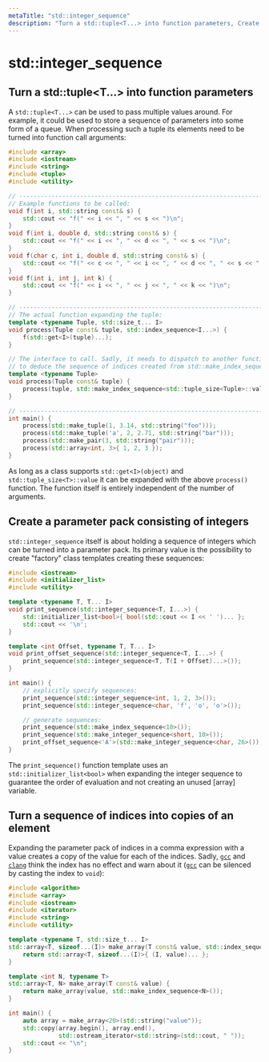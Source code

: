 ```yaml
---
metaTitle: "std::integer_sequence"
description: "Turn a std::tuple<T...> into function parameters, Create a parameter pack consisting of integers, Turn a sequence of indices into copies of an element"
---
```


# std::integer_sequence




## Turn a std::tuple<T...> into function parameters


A `std::tuple<T...>` can be used to pass multiple values around. For example, it could be used to store a sequence of parameters into some form of a queue. When processing such a tuple its elements need to be turned into function call arguments:

```cpp
#include <array>
#include <iostream>
#include <string>
#include <tuple>
#include <utility>

// ----------------------------------------------------------------------------
// Example functions to be called:
void f(int i, std::string const& s) {
    std::cout << "f(" << i << ", " << s << ")\n";
}
void f(int i, double d, std::string const& s) {
    std::cout << "f(" << i << ", " << d << ", " << s << ")\n";
}
void f(char c, int i, double d, std::string const& s) {
    std::cout << "f(" << c << ", " << i << ", " << d << ", " << s << ")\n";
}
void f(int i, int j, int k) {
    std::cout << "f(" << i << ", " << j << ", " << k << ")\n";
}

// ----------------------------------------------------------------------------
// The actual function expanding the tuple:
template <typename Tuple, std::size_t... I>
void process(Tuple const& tuple, std::index_sequence<I...>) {
    f(std::get<I>(tuple)...);
}

// The interface to call. Sadly, it needs to dispatch to another function
// to deduce the sequence of indices created from std::make_index_sequence<N>
template <typename Tuple>
void process(Tuple const& tuple) {
    process(tuple, std::make_index_sequence<std::tuple_size<Tuple>::value>());
}

// ----------------------------------------------------------------------------
int main() {
    process(std::make_tuple(1, 3.14, std::string("foo")));
    process(std::make_tuple('a', 2, 2.71, std::string("bar")));
    process(std::make_pair(3, std::string("pair")));
    process(std::array<int, 3>{ 1, 2, 3 });
}

```

As long as a class supports `std::get<I>(object)` and `std::tuple_size<T>::value` it can be expanded with the above `process()` function. The function itself is entirely independent of the number of arguments.



## Create a parameter pack consisting of integers


`std::integer_sequence` itself is about holding a sequence of integers which can be turned into a parameter pack. Its primary value is the possibility to create "factory" class templates creating these sequences:

```cpp
#include <iostream>
#include <initializer_list>
#include <utility>

template <typename T, T... I>
void print_sequence(std::integer_sequence<T, I...>) {
    std::initializer_list<bool>{ bool(std::cout << I << ' ')... };
    std::cout << '\n';
}

template <int Offset, typename T, T... I>
void print_offset_sequence(std::integer_sequence<T, I...>) {
    print_sequence(std::integer_sequence<T, T(I + Offset)...>());
}

int main() {
    // explicitly specify sequences:
    print_sequence(std::integer_sequence<int, 1, 2, 3>());
    print_sequence(std::integer_sequence<char, 'f', 'o', 'o'>());

    // generate sequences:
    print_sequence(std::make_index_sequence<10>());
    print_sequence(std::make_integer_sequence<short, 10>());
    print_offset_sequence<'A'>(std::make_integer_sequence<char, 26>());
}

```

The `print_sequence()` function template uses an `std::initializer_list<bool>` when expanding the integer sequence to guarantee the order of evaluation and not creating an unused [array] variable.



## Turn a sequence of indices into copies of an element


Expanding the parameter pack of indices in a comma expression with a value creates a copy of the value for each of the indices. Sadly, [`gcc`](http://gcc.gnu.org/) and [`clang`](http://clang.llvm.org/) think the index has no effect and warn about it ([`gcc`](http://gcc.gnu.org/) can be silenced by casting the index to `void`):

```cpp
#include <algorithm>
#include <array>
#include <iostream>
#include <iterator>
#include <string>
#include <utility>

template <typename T, std::size_t... I>
std::array<T, sizeof...(I)> make_array(T const& value, std::index_sequence<I...>) {
    return std::array<T, sizeof...(I)>{ (I, value)... };
}

template <int N, typename T>
std::array<T, N> make_array(T const& value) {
    return make_array(value, std::make_index_sequence<N>());
}

int main() {
    auto array = make_array<20>(std::string("value"));
    std::copy(array.begin(), array.end(),
              std::ostream_iterator<std::string>(std::cout, " "));
    std::cout << "\n";
}

```


